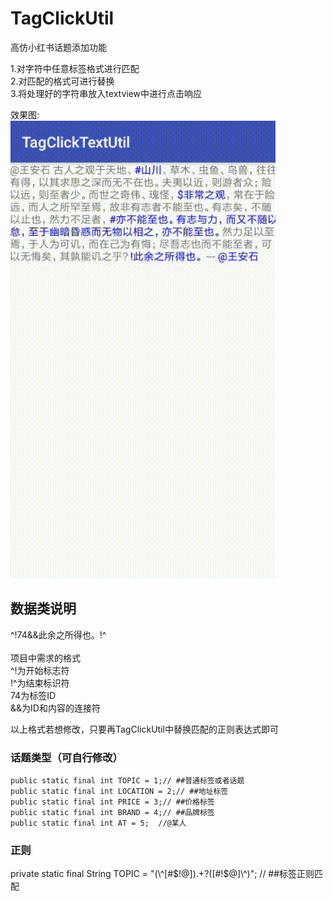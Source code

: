 # TagClickUtil

高仿小红书话题添加功能

1.对字符中任意标签格式进行匹配     
2.对匹配的格式可进行替换    
3.将处理好的字符串放入textview中进行点击响应


效果图:
<br>
![](result.gif)
<br>

## 数据类说明
^!74&&此余之所得也。!^  
<br>
项目中需求的格式
<br>
^!为开始标志符
<br>
!^为结束标识符
<br>
74为标签ID
<br>
&&为ID和内容的连接符

以上格式若想修改，只要再TagClickUtil中替换匹配的正则表达式即可

### 话题类型（可自行修改）
    public static final int TOPIC = 1;// ##普通标签或者话题
    public static final int LOCATION = 2;// ##地址标签
    public static final int PRICE = 3;// ##价格标签
    public static final int BRAND = 4;// ##品牌标签
    public static final int AT = 5;  //@某人

### 正则
   private static final String TOPIC = "(\\^[#$!@]).+?([#!$@]\\^)";   // ##标签正则匹配
